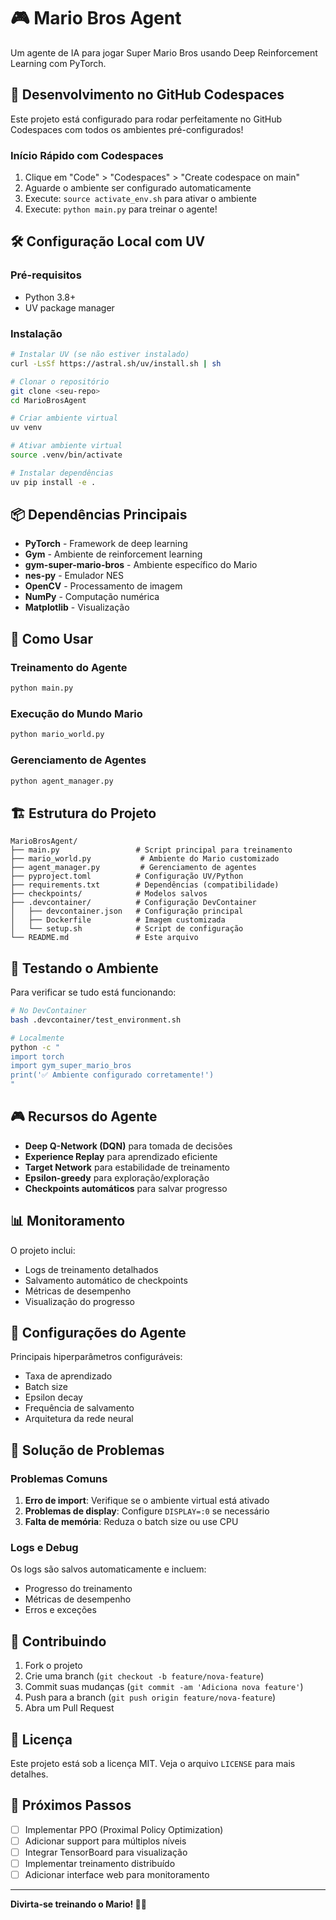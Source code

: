 # 🎮 Mario Bros Agent

Um agente de IA para jogar Super Mario Bros usando Deep Reinforcement Learning com PyTorch.

## 🚀 Desenvolvimento no GitHub Codespaces

Este projeto está configurado para rodar perfeitamente no GitHub Codespaces com todos os ambientes pré-configurados!

### Início Rápido com Codespaces
1. Clique em "Code" > "Codespaces" > "Create codespace on main"
2. Aguarde o ambiente ser configurado automaticamente
3. Execute: `source activate_env.sh` para ativar o ambiente
4. Execute: `python main.py` para treinar o agente!

## 🛠️ Configuração Local com UV

### Pré-requisitos
- Python 3.8+
- UV package manager

### Instalação
```bash
# Instalar UV (se não estiver instalado)
curl -LsSf https://astral.sh/uv/install.sh | sh

# Clonar o repositório
git clone <seu-repo>
cd MarioBrosAgent

# Criar ambiente virtual
uv venv

# Ativar ambiente virtual
source .venv/bin/activate

# Instalar dependências
uv pip install -e .
```

## 📦 Dependências Principais

- **PyTorch** - Framework de deep learning
- **Gym** - Ambiente de reinforcement learning
- **gym-super-mario-bros** - Ambiente específico do Mario
- **nes-py** - Emulador NES
- **OpenCV** - Processamento de imagem
- **NumPy** - Computação numérica
- **Matplotlib** - Visualização

## 🎯 Como Usar

### Treinamento do Agente
```bash
python main.py
```

### Execução do Mundo Mario
```bash
python mario_world.py
```

### Gerenciamento de Agentes
```bash
python agent_manager.py
```

## 🏗️ Estrutura do Projeto

```
MarioBrosAgent/
├── main.py                 # Script principal para treinamento
├── mario_world.py           # Ambiente do Mario customizado
├── agent_manager.py         # Gerenciamento de agentes
├── pyproject.toml          # Configuração UV/Python
├── requirements.txt        # Dependências (compatibilidade)
├── checkpoints/            # Modelos salvos
├── .devcontainer/          # Configuração DevContainer
│   ├── devcontainer.json   # Configuração principal
│   ├── Dockerfile          # Imagem customizada
│   └── setup.sh            # Script de configuração
└── README.md               # Este arquivo
```

## 🧪 Testando o Ambiente

Para verificar se tudo está funcionando:

```bash
# No DevContainer
bash .devcontainer/test_environment.sh

# Localmente
python -c "
import torch
import gym_super_mario_bros
print('✅ Ambiente configurado corretamente!')
"
```

## 🎮 Recursos do Agente

- **Deep Q-Network (DQN)** para tomada de decisões
- **Experience Replay** para aprendizado eficiente
- **Target Network** para estabilidade de treinamento
- **Epsilon-greedy** para exploração/exploração
- **Checkpoints automáticos** para salvar progresso

## 📊 Monitoramento

O projeto inclui:
- Logs de treinamento detalhados
- Salvamento automático de checkpoints
- Métricas de desempenho
- Visualização do progresso

## 🤖 Configurações do Agente

Principais hiperparâmetros configuráveis:
- Taxa de aprendizado
- Batch size
- Epsilon decay
- Frequência de salvamento
- Arquitetura da rede neural

## 🐛 Solução de Problemas

### Problemas Comuns

1. **Erro de import**: Verifique se o ambiente virtual está ativado
2. **Problemas de display**: Configure `DISPLAY=:0` se necessário
3. **Falta de memória**: Reduza o batch size ou use CPU

### Logs e Debug

Os logs são salvos automaticamente e incluem:
- Progresso do treinamento
- Métricas de desempenho
- Erros e exceções

## 🤝 Contribuindo

1. Fork o projeto
2. Crie uma branch (`git checkout -b feature/nova-feature`)
3. Commit suas mudanças (`git commit -am 'Adiciona nova feature'`)
4. Push para a branch (`git push origin feature/nova-feature`)
5. Abra um Pull Request

## 📝 Licença

Este projeto está sob a licença MIT. Veja o arquivo `LICENSE` para mais detalhes.

## 🎯 Próximos Passos

- [ ] Implementar PPO (Proximal Policy Optimization)
- [ ] Adicionar support para múltiplos níveis
- [ ] Integrar TensorBoard para visualização
- [ ] Implementar treinamento distribuído
- [ ] Adicionar interface web para monitoramento

---

**Divirta-se treinando o Mario! 🍄👾**
